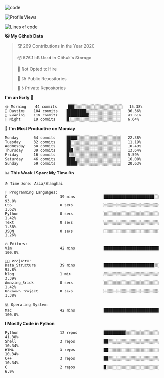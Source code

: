 
<!--
**liuyaanng/liuyaanng** is a ✨ _special_ ✨ repository because its `README.md` (this file) appears on your GitHub profile.

Here are some ideas to get you started:

- 🔭 I’m currently working on ...
- 🌱 I’m currently learning ...
- 👯 I’m looking to collaborate on ...
- 🤔 I’m looking for help with ...
- 💬 Ask me about ...
- 📫 How to reach me: ...
- 😄 Pronouns: ...
- ⚡ Fun fact: ...
-->


![code](https://cdn.jsdelivr.net/gh/liuyaanng/liuyaanng@1.0/code.gif) 

<!--START_SECTION:waka-->
![Profile Views](http://img.shields.io/badge/Profile%20Views-0-blue)

![Lines of code](https://img.shields.io/badge/From%20Hello%20World%20I%27ve%20Written-1.3%20million%20lines%20of%20code-blue)

**🐱 My Github Data** 

> 🏆 269 Contributions in the Year 2020
 > 
> 📦 576.1 kB Used in Github's Storage 
 > 
> 🚫 Not Opted to Hire
 > 
> 📜 35 Public Repositories
 > 
> 🔑 8 Private Repositories 

**I'm an Early 🐤** 

```text
🌞 Morning    44 commits     ███░░░░░░░░░░░░░░░░░░░░░░   15.38% 
🌆 Daytime    104 commits    █████████░░░░░░░░░░░░░░░░   36.36% 
🌃 Evening    119 commits    ██████████░░░░░░░░░░░░░░░   41.61% 
🌙 Night      19 commits     █░░░░░░░░░░░░░░░░░░░░░░░░   6.64%

```
📅 **I'm Most Productive on Monday** 

```text
Monday       64 commits     █████░░░░░░░░░░░░░░░░░░░░   22.38% 
Tuesday      32 commits     ██░░░░░░░░░░░░░░░░░░░░░░░   11.19% 
Wednesday    30 commits     ██░░░░░░░░░░░░░░░░░░░░░░░   10.49% 
Thursday     39 commits     ███░░░░░░░░░░░░░░░░░░░░░░   13.64% 
Friday       16 commits     █░░░░░░░░░░░░░░░░░░░░░░░░   5.59% 
Saturday     46 commits     ████░░░░░░░░░░░░░░░░░░░░░   16.08% 
Sunday       59 commits     █████░░░░░░░░░░░░░░░░░░░░   20.63%

```


📊 **This Week I Spent My Time On** 

```text
⌚︎ Time Zone: Asia/Shanghai

💬 Programming Languages: 
C                        39 mins             ███████████████████████░░   93.8% 
CSS                      0 secs              ░░░░░░░░░░░░░░░░░░░░░░░░░   1.62% 
Python                   0 secs              ░░░░░░░░░░░░░░░░░░░░░░░░░   1.42% 
Text                     0 secs              ░░░░░░░░░░░░░░░░░░░░░░░░░   1.38% 
JSON                     0 secs              ░░░░░░░░░░░░░░░░░░░░░░░░░   1.26%

🔥 Editors: 
Vim                      42 mins             █████████████████████████   100.0%

🐱‍💻 Projects: 
Data_Structure           39 mins             ███████████████████████░░   93.8% 
blog                     1 min               ░░░░░░░░░░░░░░░░░░░░░░░░░   3.39% 
Amazing_Brick            0 secs              ░░░░░░░░░░░░░░░░░░░░░░░░░   1.42% 
Unknown Project          0 secs              ░░░░░░░░░░░░░░░░░░░░░░░░░   1.38%

💻 Operating System: 
Mac                      42 mins             █████████████████████████   100.0%

```

**I Mostly Code in Python** 

```text
Python                   12 repos            ██████████░░░░░░░░░░░░░░░   41.38% 
Shell                    3 repos             ██░░░░░░░░░░░░░░░░░░░░░░░   10.34% 
HTML                     3 repos             ██░░░░░░░░░░░░░░░░░░░░░░░   10.34% 
C++                      3 repos             ██░░░░░░░░░░░░░░░░░░░░░░░   10.34% 
C                        2 repos             █░░░░░░░░░░░░░░░░░░░░░░░░   6.9%

```



<!--END_SECTION:waka-->

